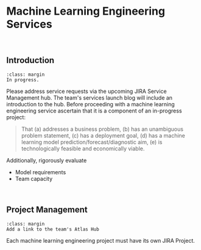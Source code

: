 Machine Learning Engineering Services
=====================================

<br>

## Introduction

```{note}
:class: margin
In progress.
```

Please address service requests via the upcoming JIRA Service Management hub.  The team's services
launch blog will include an introduction to the hub.  Before proceeding with a machine learning engineering service 
ascertain that it is a component of an in-progress project:

> That (a) addresses a business problem, (b) has an unambiguous problem statement, (c) has a deployment goal, (d) has a 
> machine learning model prediction/forecast/diagnostic aim, (e) is technologically feasible and economically viable.

Additionally, rigorously evaluate

* Model requirements
* Team capacity


<br>

## Project Management

```{note}
:class: margin
Add a link to the team's Atlas Hub
```

Each machine learning engineering project must have its own JIRA Project.

<br>
<br>
<br>
<br>

<br>
<br>
<br>
<br>
